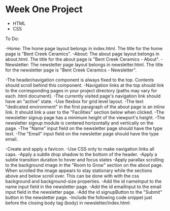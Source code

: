 # Week One Project
- HTML
- CSS

To Do:

<!-- titles -->

-Home: The home page layout belongs in index.html.
The title for the home page is "Bent Creek Ceramics".
-About: The about page layout belongs in about.html.
The title for the about page is "Bent Creek Ceramics - About".
-Newsletter: The newsletter page layout belongs in newsletter.html.
The title for the newsletter page is "Bent Creek Ceramics - Newsletter".

<!-- considerations -->

-The header/navigation component is always fixed to the top. Contents should scroll behind this component.
-Navigation links at the top should link to the corresponding pages in your project directory (paths may vary for each .html document).
-The currently visited page's navigation link should have an "active" state.
-Use flexbox for grid level layout.
-The text "dedicated environment" in the first paragraph of the about page is an inline link. It should link a user to the "Facilities" section below when clicked.
-The newsletter signup page has a minimum height of the viewport's height.
-The newsletter signup module is centered horizontally and vertically on the page.
-The "Name" input field on the newsletter page should have the type text.
-The "Email" input field on the newsletter page should have the type email.

<!-- bonus -->

-Create and apply a favicon.
-Use CSS only to make navigation links all caps.
-Apply a subtle drop shadow to the bottom of the header.
-Apply a subtle transition duration to hover and focus states
-Apply parallax scrolling to the background image in the "Room to Grow" section on the about page. When scrolled the image appears to stay stationary while the sections above and below scroll over. This can be done with with the css background and background-size properties.
-Add the id nameInput to the name input field in the newsletter page.
-Add the id emailInput to the email input field in the newsletter page.
-Add the id signupButton to the "Submit" button in the newsletter page.
-Include the following code snippet just before the closing body tag (body) in newsletter/index.html:

<!-- PHP SCRIPT FOR FORM
<script type="text/javascript">
  var nameInput = document.getElementById('nameInput');
  var emailInput = document.getElementById('emailInput');
  var signupButton = document.getElementById('signupButton');
  signupButton.addEventListener('click', function(e) {
    var nameVal = nameInput.value;
    var emailVal = emailInput.value;
    if (nameVal && emailVal) {
      alert('Thanks for signing up, ' + nameVal + '. Newsletters will be sent to ' + emailVal);
      nameInput.value = "";
      emailInput.value = "";
    } else {
      alert('We would love for you to sign up, please provide both your name and email address.');
    }
  });
</script> 
-->
